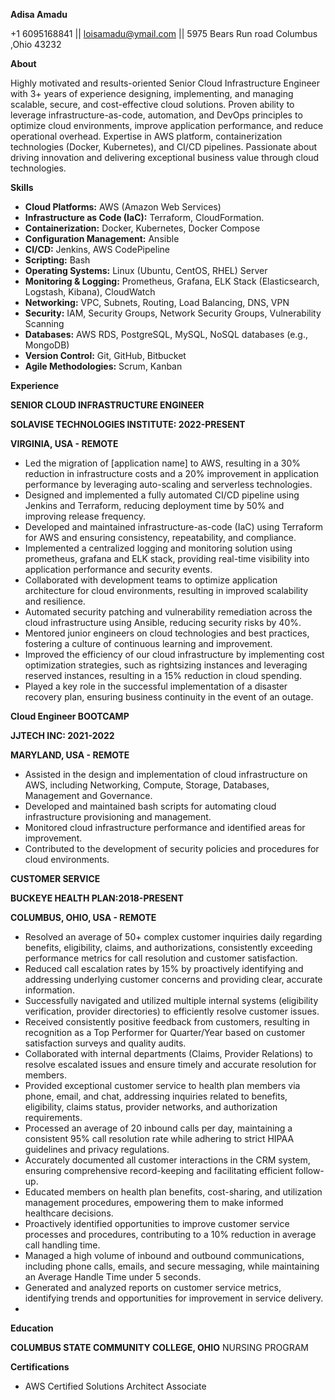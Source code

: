 **Adisa Amadu**

+1 6095168841 || loisamadu@ymail.com || 5975 Bears Run road  Columbus ,Ohio 43232 


**About**

Highly motivated and results-oriented Senior Cloud Infrastructure Engineer with 3+ years of experience designing, implementing, and managing scalable, secure, and cost-effective cloud solutions. Proven ability to leverage infrastructure-as-code, automation, and DevOps principles to optimize cloud environments, improve application performance, and reduce operational overhead. Expertise in AWS platform, containerization technologies (Docker, Kubernetes), and CI/CD pipelines. Passionate about driving innovation and delivering exceptional business value through cloud technologies.

**Skills**

*   **Cloud Platforms:** AWS (Amazon Web Services)
*   **Infrastructure as Code (IaC):** Terraform, CloudFormation.
*   **Containerization:** Docker, Kubernetes, Docker Compose
*   **Configuration Management:** Ansible
*   **CI/CD:** Jenkins, AWS CodePipeline
*   **Scripting:** Bash
*   **Operating Systems:** Linux (Ubuntu, CentOS, RHEL) Server
*   **Monitoring & Logging:** Prometheus, Grafana, ELK Stack (Elasticsearch, Logstash, Kibana), CloudWatch
*   **Networking:** VPC, Subnets, Routing, Load Balancing, DNS, VPN
*   **Security:** IAM, Security Groups, Network Security Groups, Vulnerability Scanning
*   **Databases:** AWS RDS, PostgreSQL, MySQL, NoSQL databases (e.g., MongoDB)
*   **Version Control:** Git, GitHub, Bitbucket
*   **Agile Methodologies:** Scrum, Kanban

**Experience**

**SENIOR CLOUD INFRASTRUCTURE ENGINEER**

**SOLAVISE TECHNOLOGIES INSTITUTE: 2022-PRESENT**

**VIRGINIA, USA - REMOTE** 

*   Led the migration of [application name] to AWS, resulting in a 30% reduction in infrastructure costs and a 20% improvement in application performance by leveraging auto-scaling and serverless technologies.
*   Designed and implemented a fully automated CI/CD pipeline using Jenkins and Terraform, reducing deployment time by 50% and improving release frequency.
*   Developed and maintained infrastructure-as-code (IaC) using Terraform for AWS and ensuring consistency, repeatability, and compliance.
*   Implemented a centralized logging and monitoring solution using prometheus, grafana and ELK stack, providing real-time visibility into application performance and security events.
*   Collaborated with development teams to optimize application architecture for cloud environments, resulting in improved scalability and resilience.
*   Automated security patching and vulnerability remediation across the cloud infrastructure using Ansible, reducing security risks by 40%.
*   Mentored junior engineers on cloud technologies and best practices, fostering a culture of continuous learning and improvement.
*   Improved the efficiency of our cloud infrastructure by implementing cost optimization strategies, such as rightsizing instances and leveraging reserved instances, resulting in a 15% reduction in cloud spending.
*   Played a key role in the successful implementation of a disaster recovery plan, ensuring business continuity in the event of an outage.


**Cloud Engineer BOOTCAMP**

**JJTECH INC: 2021-2022**

**MARYLAND, USA - REMOTE**

*   Assisted in the design and implementation of cloud infrastructure on AWS, including Networking, Compute, Storage, Databases, Management and Governance.
*   Developed and maintained bash scripts for automating cloud infrastructure provisioning and management.
*   Monitored cloud infrastructure performance and identified areas for improvement.
*   Contributed to the development of security policies and procedures for cloud environments.

**CUSTOMER SERVICE**

**BUCKEYE HEALTH PLAN:2018-PRESENT**

**COLUMBUS, OHIO, USA - REMOTE**

*   Resolved an average of 50+ complex customer inquiries daily regarding benefits, eligibility, claims, and authorizations, consistently exceeding performance metrics for call resolution and customer satisfaction.
*   Reduced call escalation rates by 15% by proactively identifying and addressing underlying customer concerns and providing clear, accurate information.
*   Successfully navigated and utilized multiple internal systems (eligibility verification, provider directories) to efficiently resolve customer issues.
*   Received consistently positive feedback from customers, resulting in recognition as a Top Performer for Quarter/Year based on customer satisfaction surveys and quality audits.
*   Collaborated with internal departments (Claims, Provider Relations) to resolve escalated issues and ensure timely and accurate resolution for members.
*   Provided exceptional customer service to health plan members via phone, email, and chat, addressing inquiries related to benefits, eligibility, claims status, provider networks, and authorization requirements.
*   Processed an average of 20 inbound calls per day, maintaining a consistent 95% call resolution rate while adhering to strict HIPAA guidelines and privacy regulations.
*   Accurately documented all customer interactions in the CRM system, ensuring comprehensive record-keeping and facilitating efficient follow-up.
*   Educated members on health plan benefits, cost-sharing, and utilization management procedures, empowering them to make informed healthcare decisions.
*   Proactively identified opportunities to improve customer service processes and procedures, contributing to a 10% reduction in average call handling time.
*   Managed a high volume of inbound and outbound communications, including phone calls, emails, and secure messaging, while maintaining an Average Handle Time under 5 seconds.
*   Generated and analyzed reports on customer service metrics, identifying trends and opportunities for improvement in service delivery.
*   


**Education**

**COLUMBUS STATE COMMUNITY COLLEGE, OHIO** NURSING PROGRAM

**Certifications**

*   AWS Certified Solutions Architect Associate
